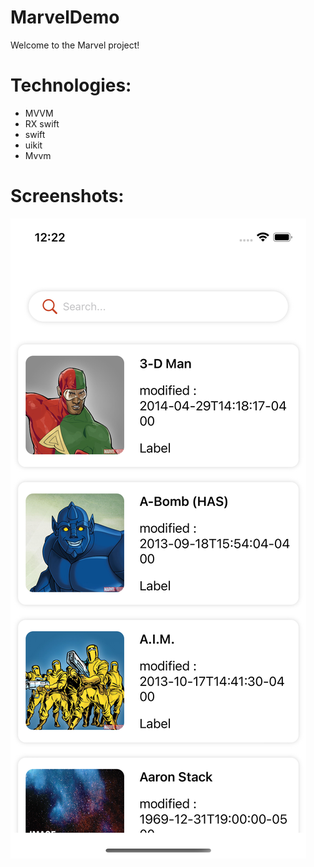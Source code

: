 # MarvelDemo

Welcome to the Marvel project! 

# Technologies:

- MVVM
- RX swift
- swift
- uikit
- Mvvm

# Screenshots: 
![Screenshot 1](Marvel/ScreenShoots/first.png)
